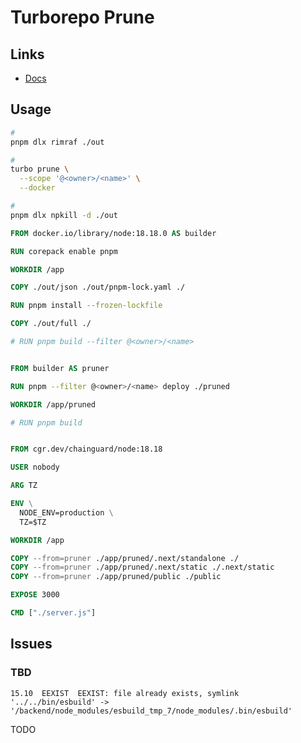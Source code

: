 # Turborepo Prune

## Links

- [Docs](https://turbo.build/repo/docs/reference/command-line-reference#turbo-prune---scopetarget)

## Usage

```sh
#
pnpm dlx rimraf ./out

#
turbo prune \
  --scope '@<owner>/<name>' \
  --docker

#
pnpm dlx npkill -d ./out
```

```Dockerfile
FROM docker.io/library/node:18.18.0 AS builder

RUN corepack enable pnpm

WORKDIR /app

COPY ./out/json ./out/pnpm-lock.yaml ./

RUN pnpm install --frozen-lockfile

COPY ./out/full ./

# RUN pnpm build --filter @<owner>/<name>


FROM builder AS pruner

RUN pnpm --filter @<owner>/<name> deploy ./pruned

WORKDIR /app/pruned

# RUN pnpm build


FROM cgr.dev/chainguard/node:18.18

USER nobody

ARG TZ

ENV \
  NODE_ENV=production \
  TZ=$TZ

WORKDIR /app

COPY --from=pruner ./app/pruned/.next/standalone ./
COPY --from=pruner ./app/pruned/.next/static ./.next/static
COPY --from=pruner ./app/pruned/public ./public

EXPOSE 3000

CMD ["./server.js"]
```

## Issues

### TBD

```log
15.10  EEXIST  EEXIST: file already exists, symlink '../../bin/esbuild' -> '/backend/node_modules/esbuild_tmp_7/node_modules/.bin/esbuild'
```

TODO

<!-- ```sh
rm -fR ./node_modules/.pnpm/*
``` -->
